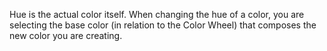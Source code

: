 Hue is the actual color itself. When changing the hue of a color, you are selecting the base color (in relation to the Color Wheel) that composes the new color you are creating.